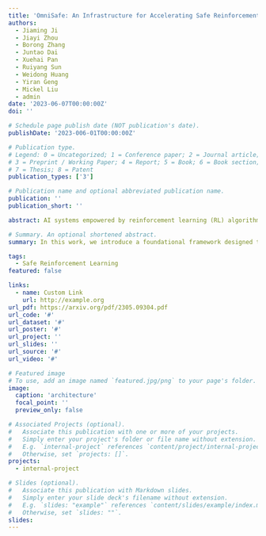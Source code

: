 ```yaml
---
title: 'OmniSafe: An Infrastructure for Accelerating Safe Reinforcement Learning Research'
authors:
  - Jiaming Ji
  - Jiayi Zhou
  - Borong Zhang
  - Juntao Dai
  - Xuehai Pan
  - Ruiyang Sun
  - Weidong Huang
  - Yiran Geng
  - Mickel Liu
  - admin
date: '2023-06-07T00:00:00Z'
doi: ''

# Schedule page publish date (NOT publication's date).
publishDate: '2023-006-01T00:00:00Z'

# Publication type.
# Legend: 0 = Uncategorized; 1 = Conference paper; 2 = Journal article;
# 3 = Preprint / Working Paper; 4 = Report; 5 = Book; 6 = Book section;
# 7 = Thesis; 8 = Patent
publication_types: ['3']

# Publication name and optional abbreviated publication name.
publication: ''
publication_short: ''

abstract: AI systems empowered by reinforcement learning (RL) algorithms harbor the immense potential to catalyze societal advancement, yet their deployment is often impeded by significant safety concerns. Particularly in safety-critical applications, researchers have raised concerns about unintended harms or unsafe behaviors of unaligned RL agents. The philosophy of safe reinforcement learning (SafeRL) is to align RL agents with harmless intentions and safe behavioral patterns. In SafeRL, agents learn to develop optimal policies by receiving feedback from the environment, while also fulfilling the requirement of minimizing the risk of unintended harm or unsafe behavior. However, due to the intricate nature of SafeRL algorithm implementation, combining methodologies across various domains presents a formidable challenge. This had led to an absence of a cohesive and efficacious learning framework within the contemporary SafeRL research milieu. In this work, we introduce a foundational framework designed to expedite SafeRL research endeavors. Our comprehensive framework encompasses an array of algorithms spanning different RL domains and places heavy emphasis on safety elements. Our efforts are to make the SafeRL-related research process more streamlined and efficient, therefore facilitating further research in AI safety. Our project is released at https://github.com/PKU-Alignment/omnisafe.

# Summary. An optional shortened abstract.
summary: In this work, we introduce a foundational framework designed to expedite SafeRL research endeavors.

tags:
  - Safe Reinforcement Learning
featured: false

links:
  - name: Custom Link
    url: http://example.org
url_pdf: https://arxiv.org/pdf/2305.09304.pdf
url_code: '#'
url_dataset: '#'
url_poster: '#'
url_project: ''
url_slides: ''
url_source: '#'
url_video: '#'

# Featured image
# To use, add an image named `featured.jpg/png` to your page's folder.
image:
  caption: 'architecture'
  focal_point: ''
  preview_only: false

# Associated Projects (optional).
#   Associate this publication with one or more of your projects.
#   Simply enter your project's folder or file name without extension.
#   E.g. `internal-project` references `content/project/internal-project/index.md`.
#   Otherwise, set `projects: []`.
projects:
  - internal-project

# Slides (optional).
#   Associate this publication with Markdown slides.
#   Simply enter your slide deck's filename without extension.
#   E.g. `slides: "example"` references `content/slides/example/index.md`.
#   Otherwise, set `slides: ""`.
slides:
---
```

